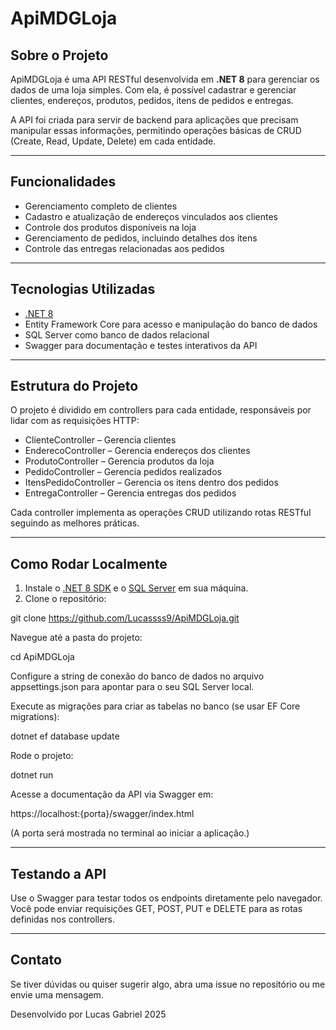 # ApiMDGLoja

## Sobre o Projeto

ApiMDGLoja é uma API RESTful desenvolvida em **.NET 8** para gerenciar os dados de uma loja simples. Com ela, é possível cadastrar e gerenciar clientes, endereços, produtos, pedidos, itens de pedidos e entregas.

A API foi criada para servir de backend para aplicações que precisam manipular essas informações, permitindo operações básicas de CRUD (Create, Read, Update, Delete) em cada entidade.

---

## Funcionalidades

- Gerenciamento completo de clientes  
- Cadastro e atualização de endereços vinculados aos clientes  
- Controle dos produtos disponíveis na loja  
- Gerenciamento de pedidos, incluindo detalhes dos itens  
- Controle das entregas relacionadas aos pedidos  

---

## Tecnologias Utilizadas

- [.NET 8](https://dotnet.microsoft.com/en-us/)  
- Entity Framework Core para acesso e manipulação do banco de dados  
- SQL Server como banco de dados relacional  
- Swagger para documentação e testes interativos da API  

---

## Estrutura do Projeto

O projeto é dividido em controllers para cada entidade, responsáveis por lidar com as requisições HTTP:

- ClienteController – Gerencia clientes  
- EnderecoController – Gerencia endereços dos clientes  
- ProdutoController – Gerencia produtos da loja  
- PedidoController – Gerencia pedidos realizados  
- ItensPedidoController – Gerencia os itens dentro dos pedidos  
- EntregaController – Gerencia entregas dos pedidos  

Cada controller implementa as operações CRUD utilizando rotas RESTful seguindo as melhores práticas.

---

## Como Rodar Localmente

1. Instale o [.NET 8 SDK](https://dotnet.microsoft.com/en-us/download/dotnet/8.0) e o [SQL Server](https://www.microsoft.com/en-us/sql-server/sql-server-downloads) em sua máquina.  
2. Clone o repositório:

git clone https://github.com/Lucassss9/ApiMDGLoja.git

Navegue até a pasta do projeto:

cd ApiMDGLoja

Configure a string de conexão do banco de dados no arquivo appsettings.json para apontar para o seu SQL Server local.

Execute as migrações para criar as tabelas no banco (se usar EF Core migrations):

dotnet ef database update

Rode o projeto:

dotnet run

Acesse a documentação da API via Swagger em:

https://localhost:{porta}/swagger/index.html

(A porta será mostrada no terminal ao iniciar a aplicação.)

---

## Testando a API

Use o Swagger para testar todos os endpoints diretamente pelo navegador. Você pode enviar requisições GET, POST, PUT e DELETE para as rotas definidas nos controllers.

---

## Contato

Se tiver dúvidas ou quiser sugerir algo, abra uma issue no repositório ou me envie uma mensagem.

Desenvolvido por Lucas Gabriel
2025
